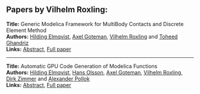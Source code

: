 <h2>Papers by Vilhelm Roxling:</h2>
<p>
<b>Title:</b> Generic Modelica Framework for MultiBody Contacts and Discrete Element Method<br />
<b>Authors:</b> <a href="../authors/author_77.html">Hilding Elmqvist</a>, <a href="../authors/author_116.html">Axel Goteman</a>, <a href="../authors/author_262.html">Vilhelm Roxling</a> and <a href="../authors/author_105.html">Toheed Ghandriz</a><br />
<b>Links:</b> <a href="../abstracts/abstract_46.pdf">Abstract</a>, <a href="../submissions/ecp15118427_ElmqvistGotemanRoxlingGhandriz.pdf">Full paper</a>
</p>
<hr />
<p>
<b>Title:</b> Automatic GPU Code Generation of Modelica Functions<br />
<b>Authors:</b> <a href="../authors/author_77.html">Hilding Elmqvist</a>, <a href="../authors/author_222.html">Hans Olsson</a>, <a href="../authors/author_116.html">Axel Goteman</a>, <a href="../authors/author_262.html">Vilhelm Roxling</a>, <a href="../authors/author_344.html">Dirk Zimmer</a> and <a href="../authors/author_242.html">Alexander Pollok</a><br />
<b>Links:</b> <a href="../abstracts/abstract_25.pdf">Abstract</a>, <a href="../submissions/ecp15118235_ElmqvistOlssonGotemanRoxlingZimmerPollok.pdf">Full paper</a>
</p>